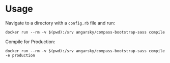 # Usage

Navigate to a directory with a ```config.rb``` file and run:

```
docker run --rm -v $(pwd):/srv angarsky/compass-bootstrap-sass compile
```

Compile for Production:

```
docker run --rm -v $(pwd):/srv angarsky/compass-bootstrap-sass compile -e production
```
